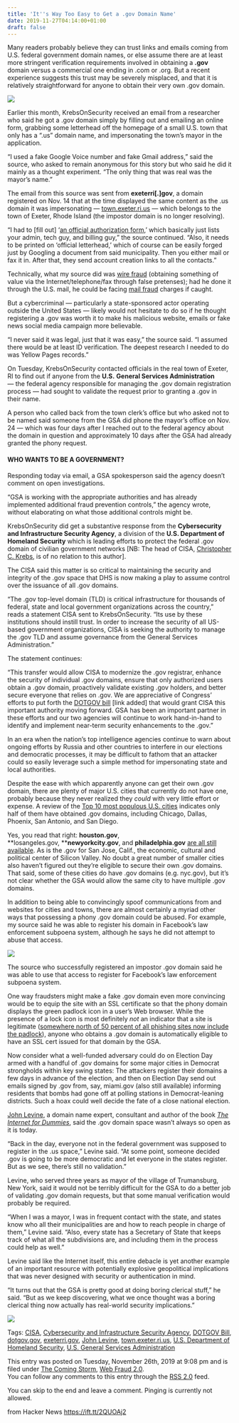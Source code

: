 ```yaml
---
title: 'It''s Way Too Easy to Get a .gov Domain Name'
date: 2019-11-27T04:14:00+01:00
draft: false
---
```


Many readers probably believe they can trust links and emails coming from U.S. federal government domain names, or else assume there are at least more stringent verification requirements involved in obtaining a **.gov** domain versus a commercial one ending in .com or .org. But a recent experience suggests this trust may be severely misplaced, and that it is relatively straightforward for anyone to obtain their very own .gov domain.

![](https://krebsonsecurity.com/wp-content/uploads/2019/11/dotgov.png)

Earlier this month, KrebsOnSecurity received an email from a researcher who said he got a .gov domain simply by filling out and emailing an online form, grabbing some letterhead off the homepage of a small U.S. town that only has a “.us” domain name, and impersonating the town’s mayor in the application.

“I used a fake Google Voice number and fake Gmail address,” said the source, who asked to remain anonymous for this story but who said he did it mainly as a thought experiment. “The only thing that was real was the mayor’s name.”

The email from this source was sent from **exeterri\[.\]gov**, a domain registered on Nov. 14 that at the time displayed the same content as the .us domain it was impersonating — [town.exeter.ri.us](https://www.town.exeter.ri.us/) — which belongs to the town of Exeter, Rhode Island (the impostor domain is no longer resolving).

“I had to \[fill out\] ‘[an official authorization form](https://home.dotgov.gov/registration/authorization-templates/),’ which basically just lists your admin, tech guy, and billing guy,” the source continued. “Also, it needs to be printed on ‘official letterhead,’ which of course can be easily forged just by Googling a document from said municipality. Then you either mail or fax it in. After that, they send account creation links to all the contacts.”

Technically, what my source did was [wire fraud](https://criminal.findlaw.com/criminal-charges/wire-fraud.html) (obtaining something of value via the Internet/telephone/fax through false pretenses); had he done it through the U.S. mail, he could be facing [mail fraud](https://criminal.findlaw.com/criminal-charges/mail-fraud.html) charges if caught.

But a cybercriminal — particularly a state-sponsored actor operating outside the United States — likely would not hesitate to do so if he thought registering a .gov was worth it to make his malicious website, emails or fake news social media campaign more believable.

“I never said it was legal, just that it was easy,” the source said. “I assumed there would be at least ID verification. The deepest research I needed to do was Yellow Pages records.”

On Tuesday, KrebsOnSecurity contacted officials in the real town of Exeter, RI to find out if anyone from the **U.S.** **General Services Administration** — the federal agency responsible for managing the .gov domain registration process — had sought to validate the request prior to granting a .gov in their name.

A person who called back from the town clerk’s office but who asked not to be named said someone from the GSA did phone the mayor’s office on Nov. 24 — which was four days after I reached out to the federal agency about the domain in question and approximately 10 days after the GSA had already granted the phony request.

#### WHO WANTS TO BE A GOVERNMENT?

Responding today via email, a GSA spokesperson said the agency doesn’t comment on open investigations.

“GSA is working with the appropriate authorities and has already implemented additional fraud prevention controls,” the agency wrote, without elaborating on what those additional controls might be.

KrebsOnSecurity did get a substantive response from the **Cybersecurity and Infrastructure Security Agency**, a division of the **U.S. Department of Homeland Security** which is leading efforts to protect the federal .gov domain of civilian government networks \[NB: The head of CISA, [Christopher C. Krebs](https://www.dhs.gov/person/christopher-c-krebs), is of no relation to this author\].

The CISA said this matter is so critical to maintaining the security and integrity of the .gov space that DHS is now making a play to assume control over the issuance of all .gov domains.

“The .gov top-level domain (TLD) is critical infrastructure for thousands of federal, state and local government organizations across the country,” reads a statement CISA sent to KrebsOnSecurity. “Its use by these institutions should instill trust. In order to increase the security of all US-based government organizations, CISA is seeking the authority to manage the .gov TLD and assume governance from the General Services Administration.”

The statement continues:

“This transfer would allow CISA to modernize the .gov registrar, enhance the security of individual .gov domains, ensure that only authorized users obtain a .gov domain, proactively validate existing .gov holders, and better secure everyone that relies on .gov. We are appreciative of Congress’ efforts to put forth the [DOTGOV bill](https://www.congress.gov/bill/116th-congress/senate-bill/2749/text) \[link added\] that would grant CISA this important authority moving forward. GSA has been an important partner in these efforts and our two agencies will continue to work hand-in-hand to identify and implement near-term security enhancements to the .gov.”

In an era when the nation’s top intelligence agencies continue to warn about ongoing efforts by Russia and other countries to interfere in our elections and democratic processes, it may be difficult to fathom that an attacker could so easily leverage such a simple method for impersonating state and local authorities.

Despite the ease with which apparently anyone can get their own .gov domain, there are plenty of major U.S. cities that currently do not have one, probably because they never realized they _could_ with very little effort or expense. A review of the [Top 10 most populous U.S. cities](https://en.wikipedia.org/wiki/List_of_United_States_cities_by_population) indicates only half of them have obtained .gov domains, including Chicago, Dallas, Phoenix, San Antonio, and San Diego.

Yes, you read that right: **houston.gov**, **losangeles.gov, ****newyorkcity.gov**, and **philadelphia.gov** [are all still available](https://domains.dotgov.gov/dotgov-web/registration/whois.xhtml). As is the .gov for San Jose, Calif., the economic, cultural and political center of Silicon Valley. No doubt a great number of smaller cities also haven’t figured out they’re eligible to secure their own .gov domains. That said, some of these cities do have .gov domains (e.g. nyc.gov), but it’s not clear whether the GSA would allow the same city to have multiple .gov domains.

In addition to being able to convincingly spoof communications from and websites for cities and towns, there are almost certainly a myriad other ways that possessing a phony .gov domain could be abused. For example, my source said he was able to register his domain in Facebook’s law enforcement subpoena system, although he says he did not attempt to abuse that access.

[![](https://krebsonsecurity.com/wp-content/uploads/2019/11/exe-fbleo.png)](https://krebsonsecurity.com/wp-content/uploads/2019/11/exe-fbleo.png)

The source who successfully registered an impostor .gov domain said he was able to use that access to register for Facebook’s law enforcement subpoena system.

One way fraudsters might make a fake .gov domain even more convincing would be to equip the site with an SSL certificate so that the phony domain displays the green padlock icon in a user’s Web browser. While the presence of a lock icon is most definitely _not_ an indicator that a site is legitimate ([somewhere north of 50 percent of all phishing sites now include the padlock](https://krebsonsecurity.com/2018/11/half-of-all-phishing-sites-now-have-the-padlock/)), anyone who obtains a .gov domain is automatically eligible to have an SSL cert issued for that domain by the GSA.

Now consider what a well-funded adversary could do on Election Day armed with a handful of .gov domains for some major cities in Democrat strongholds within key swing states: The attackers register their domains a few days in advance of the election, and then on Election Day send out emails signed by .gov from, say, miami.gov (also still available) informing residents that bombs had gone off at polling stations in Democrat-leaning districts. Such a hoax could well decide the fate of a close national election.

[John Levine](https://en.wikipedia.org/wiki/John_R._Levine), a domain name expert, consultant and author of the book [_The Internet for Dummies_](https://www.amazon.com/Internet-Dummies-John-R-Levine/dp/1118096142), said the .gov domain space wasn’t always so open as it is today.

“Back in the day, everyone not in the federal government was supposed to register in the .us space,” Levine said. “At some point, someone decided .gov is going to be more democratic and let everyone in the states register. But as we see, there’s still no validation.”

Levine, who served three years as mayor of the village of Trumansburg, New York, said it would not be terribly difficult for the GSA to do a better job of validating .gov domain requests, but that some manual verification would probably be required.

“When I was a mayor, I was in frequent contact with the state, and states know who all their municipalities are and how to reach people in charge of them,” Levine said. “Also, every state has a Secretary of State that keeps track of what all the subdivisions are, and including them in the process could help as well.”

Levine said like the Internet itself, this entire debacle is yet another example of an important resource with potentially explosive geopolitical implications that was never designed with security or authentication in mind.

“It turns out that the GSA is pretty good at doing boring clerical stuff,” he said. “But as we keep discovering, what we once thought was a boring clerical thing now actually has real-world security implications.”

[![](https://krebsonsecurity.com/b-akamai/27.png)](https://www.akamai.com/us/en/security.jsp?utm_source=krebsonsecurity&utm_medium=display&utm_id=F-MC-44701&utm_campaign=unifiedsecurity_digital_2019&utm_content=unifiedsecurity_global&utm_term=unifiedsecurity_ros)

Tags: [CISA](https://krebsonsecurity.com/tag/cisa/), [Cybersecurity and Infrastructure Security Agency](https://krebsonsecurity.com/tag/cybersecurity-and-infrastructure-security-agency/), [DOTGOV Bill](https://krebsonsecurity.com/tag/dotgov-bill/), [dotgov.gov](https://krebsonsecurity.com/tag/dotgov-gov/), [exeterri.gov](https://krebsonsecurity.com/tag/exeterri-gov/), [John Levine](https://krebsonsecurity.com/tag/john-levine/), [town.exeter.ri.us](https://krebsonsecurity.com/tag/town-exeter-ri-us/), [U.S. Department of Homeland Security](https://krebsonsecurity.com/tag/u-s-department-of-homeland-security/), [U.S. General Services Administration](https://krebsonsecurity.com/tag/u-s-general-services-administration/)

This entry was posted on Tuesday, November 26th, 2019 at 9:08 pm and is filed under [The Coming Storm](https://krebsonsecurity.com/category/comingstorm/), [Web Fraud 2.0](https://krebsonsecurity.com/category/web-fraud-2-0/).  
You can follow any comments to this entry through the [RSS 2.0](https://krebsonsecurity.com/2019/11/its-way-too-easy-to-get-a-gov-domain-name/feed/) feed.  
  
You can skip to the end and leave a comment. Pinging is currently not allowed.

  
  
from Hacker News https://ift.tt/2QUOAj2